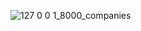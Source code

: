 ![127 0 0 1_8000_companies](https://user-images.githubusercontent.com/68608387/188332449-298a2d1e-81dd-4361-8cd9-460a96900bc9.png)
